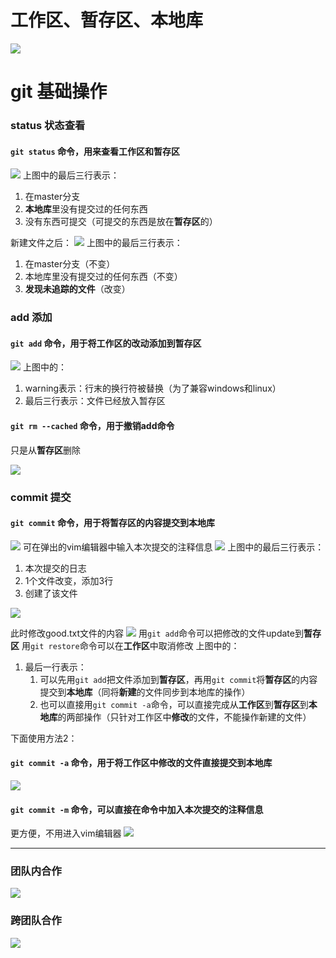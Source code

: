 # 工作区、暂存区、本地库

![](2022-11-25-16-22-12.png)


# git 基础操作

### status 状态查看

#### ```git status``` 命令，用来查看工作区和暂存区

![](2022-11-25-17-02-46.png)
上图中的最后三行表示：
1. 在master分支
2. **本地库**里没有提交过的任何东西
3. 没有东西可提交（可提交的东西是放在**暂存区**的）

新建文件之后：
![](2022-11-25-17-13-25.png)
上图中的最后三行表示：
1. 在master分支（不变）
2. 本地库里没有提交过的任何东西（不变）
3. **发现未追踪的文件**（改变）

### add 添加

#### ```git add``` 命令，用于将工作区的改动添加到暂存区

![](2022-11-25-17-23-24.png)
上图中的：
1. warning表示：行末的换行符被替换（为了兼容windows和linux）
2. 最后三行表示：文件已经放入暂存区

#### ```git rm --cached``` 命令，用于撤销add命令
只是从**暂存区**删除

![](2022-11-25-17-29-03.png)

### commit 提交

#### ```git commit``` 命令，用于将暂存区的内容提交到本地库

![](2022-11-25-17-35-00.png)
可在弹出的vim编辑器中输入本次提交的注释信息
![](2022-11-25-17-35-37.png)
上图中的最后三行表示：
1. 本次提交的日志
2. 1个文件改变，添加3行
3. 创建了该文件

![](2022-11-25-17-41-14.png)

此时修改good.txt文件的内容
![](2022-11-25-17-44-26.png)
用```git add```命令可以把修改的文件update到**暂存区**
用```git restore```命令可以在**工作区**中取消修改
上图中的：
1. 最后一行表示：
   1. 可以先用```git add```把文件添加到**暂存区**，再用```git commit```将**暂存区**的内容提交到**本地库**（同将**新建**的文件同步到本地库的操作）
   2. 也可以直接用```git commit -a```命令，可以直接完成从**工作区**到**暂存区**到**本地库**的两部操作（只针对工作区中**修改**的文件，不能操作新建的文件）
   
下面使用方法2：

#### ```git commit -a``` 命令，用于将工作区中修改的文件直接提交到本地库

![](2022-11-25-18-14-45.png)

#### ```git commit -m``` 命令，可以直接在命令中加入本次提交的注释信息
更方便，不用进入vim编辑器
![](2022-11-25-18-16-27.png)
   



---

### 团队内合作

![](2022-11-25-16-24-04.png)

### 跨团队合作

![](2022-11-25-16-26-27.png)




